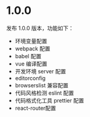 # 1.0.0

发布 1.0.0 版本，功能如下：

- 环境变量配置
- webpack 配置
- babel 配置
- vue 编译配置
- 开发环境 server 配置
- editorconfig
- browserslist 兼容配置
- 代码风格检测 eslint 配置
- 代码格式化工具 prettier 配置
- react-router配置
